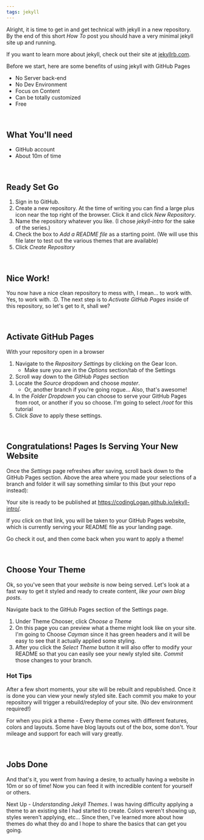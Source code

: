 ```yaml
---
tags: jekyll
---
```


Alright, it is time to get in and get technical with jekyll in a new repository.  By the end of this short _How To_ post you should have a very minimal jekyll site up and running.

If you want to learn more about jekyll, check out their site at [jekyllrb.com](https://jekyllrb.com/).

Before we start, here are some benefits of using jekyll with GitHub Pages
- No Server back-end
- No Dev Environment
- Focus on Content
- Can be totally customized
- Free

&nbsp;
## What You'll need
- GitHub account
- About 10m of time

&nbsp;
## Ready Set Go
1. Sign in to GitHub.
1. Create a new repository.  At the time of writing you can find a large plus icon near the top right of the browser.  Click it and click _New Repository_.
1. Name the repository whatever you like.  (I chose _jekyll-intro_ for the sake of the series.)
1. Check the box to _Add a README file_ as a starting point.  (We will use this file later to test out the various themes that are available)
1. Click _Create Repository_

&nbsp;
## Nice Work!
You now have a nice clean repository to mess with, I mean... to work with.  Yes, to work with.  :D.  The next step is to _Activate GitHub Pages_ inside of this repository, so let's get to it, shall we?

&nbsp;
## Activate GitHub Pages
With your repository open in a browser
1. Navigate to the _Repository Settings_ by clicking on the Gear Icon.
    - Make sure you are in the _Options_ section/tab of the Settings
1. Scroll way down to the _GitHub Pages_ section
1. Locate the _Source_ dropdown and choose _master_.
    - Or, another branch if you're going rogue... Also, that's awesome!
1. In the _Folder Dropdown_ you can choose to serve your GitHub Pages from root, or another if you so choose.  I'm going to select _/root_ for this tutorial
1. Click _Save_ to apply these settings.

&nbsp;
## Congratulations!  Pages Is Serving Your New Website
Once the _Settings_ page refreshes after saving, scroll back down to the GitHub Pages section.  Above the area where you made your selections of a branch and folder it will say something similar to this (but your repo instead):

Your site is ready to be published at https://codingLogan.github.io/jekyll-intro/.

If you click on that link, you will be taken to your GitHub Pages website, which is currently serving your README file as your landing page.

Go check it out, and then come back when you want to apply a theme!

&nbsp;
## Choose Your Theme
Ok, so you've seen that your _website_ is now being served.  Let's look at a fast way to get it styled and ready to create content, _like your own blog posts_.

Navigate back to the GitHub Pages section of the Settings page.
1. Under Theme Chooser, click _Choose a Theme_
2. On this page you can preview what a theme might look like on your site.  I'm going to Choose _Cayman_ since it has green headers and it will be easy to see that it actually applied some styling.
3. After you click the _Select Theme_ button it will also offer to modify your README so that you can easily see your newly styled site.  _Commit_ those changes to your branch.

### Hot Tips
After a few short moments, your site will be rebuilt and republished.  Once it is done you can view your newly styled site.  Each commit you make to your repository will trigger a rebuild/redeploy of your site.  (No dev environment required!)

For when you pick a theme - Every theme comes with different features, colors and layouts.  Some have blog layouts out of the box, some don't.  Your mileage and support for each will vary greatly.

&nbsp;
## Jobs Done

And that's it, you went from having a desire, to actually having a website in 10m or so of time!  Now you can feed it with incredible content for yourself or others.

Next Up - _Understanding Jekyll Themes_.  I was having difficulty applying a theme to an existing site I had started to create.  Colors weren't showing up, styles weren't applying, etc...  Since then, I've learned more about how themes do what they do and I hope to share the basics that can get you going.

